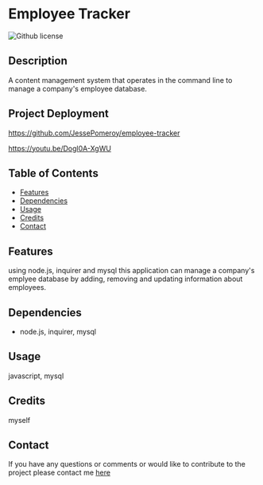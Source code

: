 
# Employee Tracker
![Github license](https://img.shields.io/badge/license-mit-blue.svg)
## Description
A content management system that operates in the command line to manage a company's employee database.
## Project Deployment
https://github.com/JessePomeroy/employee-tracker

https://youtu.be/Dogl0A-XgWU

## Table of Contents
* [Features](#features)
* [Dependencies](#dependencies)
* [Usage](#usage)
* [Credits](#credits)
* [Contact](#contact)
## Features
using node.js, inquirer and mysql this application can manage a company's emplyee database by adding, removing and updating information about employees.
## Dependencies
* node.js, inquirer, mysql
## Usage
javascript, mysql
## Credits
myself
## Contact
If you have any questions or comments or would like to contribute to
the project please contact me [here](mailto:thinkingofview@gmail.com?subject=[GitHub]%20Dev%20Connect)

